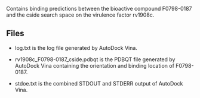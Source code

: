 Contains binding predictions between the bioactive compound F0798-0187 and the cside search space on the virulence factor rv1908c.

## Files

- log.txt is the log file generated by AutoDock Vina.

- rv1908c_F0798-0187_cside.pdbqt is the PDBQT file generated by AutoDock Vina containing the orientation and binding location of F0798-0187.

- stdoe.txt is the combined STDOUT and STDERR output of AutoDock Vina.

